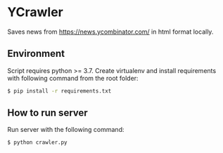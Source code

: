 # YCrawler
Saves news from https://news.ycombinator.com/ in html format locally.

## Environment
Script requires python >= 3.7.
Create virtualenv and install requirements with following command from the root folder:
```bash
$ pip install -r requirements.txt
```

## How to run server
Run server with the following command:

```bash
$ python crawler.py
```


